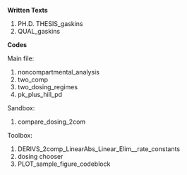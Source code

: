 

**Written Texts**
1. PH.D. THESIS_gaskins
2. QUAL_gaskins

**Codes**

Main file:
1. noncompartmental_analysis
2. two_comp
3. two_dosing_regimes
4. pk_plus_hill_pd

Sandbox:
1. compare_dosing_2com


Toolbox:
1. DERIVS_2comp_LinearAbs_Linear_Elim__rate_constants
2. dosing chooser
3. PLOT_sample_figure_codeblock
